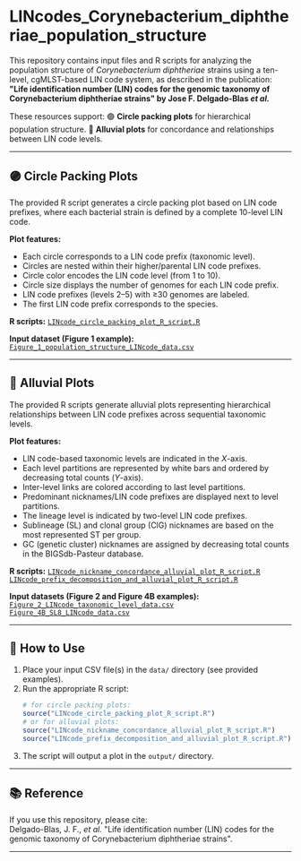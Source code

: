 # LINcodes_Corynebacterium_diphtheriae_population_structure

This repository contains input files and R scripts for analyzing the population structure of *Corynebacterium diphtheriae* strains using a ten-level, cgMLST-based LIN code system, as described in the publication:  
**"Life identification number (LIN) codes for the genomic taxonomy of Corynebacterium diphtheriae strains" by Jose F. Delgado-Blas *et al.***

These resources support:
🟣 **Circle packing plots** for hierarchical population structure.
🌊 **Alluvial plots** for concordance and relationships between LIN code levels.

---

## 🟣 Circle Packing Plots

The provided R script generates a circle packing plot based on LIN code prefixes, where each bacterial strain is defined by a complete 10-level LIN code.

**Plot features:**
- Each circle corresponds to a LIN code prefix (taxonomic level).
- Circles are nested within their higher/parental LIN code prefixes.
- Circle color encodes the LIN code level (from 1 to 10).
- Circle size displays the number of genomes for each LIN code prefix.
- LIN code prefixes (levels 2–5) with ≥30 genomes are labeled.
- The first LIN code prefix corresponds to the species.

**R scripts:**
[`LINcode_circle_packing_plot_R_script.R`](LINcode_circle_packing_plot_R_script.R)

**Input dataset (Figure 1 example):**  
[`Figure_1_population_structure_LINcode_data.csv`](Figure_1_population_structure_LINcode_data.csv)
  
---

## 🌊 Alluvial Plots

The provided R scripts generate alluvial plots representing hierarchical relationships between LIN code prefixes across sequential taxonomic levels.

**Plot features:**
- LIN code-based taxonomic levels are indicated in the *X*-axis.
- Each level partitions are represented by white bars and ordered by decreasing total counts (*Y*-axis).
- Inter-level links are colored according to last level partitions.
- Predominant nicknames/LIN code prefixes are displayed next to level partitions.
- The lineage level is indicated by two-level LIN code prefixes.
- Sublineage (SL) and clonal group (ClG) nicknames are based on the most represented ST per group.
- GC (genetic cluster) nicknames are assigned by decreasing total counts in the BIGSdb-Pasteur database.

**R scripts:**
[`LINcode_nickname_concordance_alluvial_plot_R_script.R`](LINcode_nickname_concordance_alluvial_plot_R_script.R)  
[`LINcode_prefix_decomposition_and_alluvial_plot_R_script.R`](LINcode_prefix_decomposition_and_alluvial_plot_R_script.R)

**Input datasets (Figure 2 and Figure 4B examples):**
[`Figure_2_LINcode_taxonomic_level_data.csv`](Figure_2_LINcode_taxonomic_level_data.csv)  
[`Figure_4B_SL8_LINcode_data.csv`](Figure_4B_SL8_LINcode_data.csv)

---

## 🚀 How to Use

1. Place your input CSV file(s) in the `data/` directory (see provided examples).
2. Run the appropriate R script:  
    ```r
    # for circle packing plots:
    source("LINcode_circle_packing_plot_R_script.R")
    # or for alluvial plots:
    source("LINcode_nickname_concordance_alluvial_plot_R_script.R")
    source("LINcode_prefix_decomposition_and_alluvial_plot_R_script.R")
    ```
3. The script will output a plot in the `output/` directory.

---

## 📚 Reference

If you use this repository, please cite:  
Delgado-Blas, J. F., *et al.* "Life identification number (LIN) codes for the genomic taxonomy of Corynebacterium diphtheriae strains".

---
